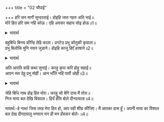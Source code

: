+++
title = "02 चौपाई"

+++
हरि सन मागौं सुन्दरताई। होइहि जात गहरु अति भाई॥  
मोरें हित हरि सम नहिं कोऊ। एहि अवसर सहाय सोइ होऊ॥1॥  

<details><summary>भावार्थ</summary>

(एक काम करूँ कि) भगवान से सुन्दरता माँगूँ, पर भाई! उनके पास जाने में तो बहुत देर हो जाएगी, किन्तु श्री हरि के समान मेरा हितू भी कोई नहीं है, इसलिए इस समय वे ही मेरे सहायक हों॥1॥  
</details>

बहुबिधि बिनय कीन्हि तेहि काला। प्रगटेउ प्रभु कौतुकी कृपाला॥  
प्रभु बिलोकि मुनि नयन जुडाने। होइहि काजु हिएँ हरषाने॥2॥  

<details><summary>भावार्थ</summary>

उस समय नारदजी ने भगवान की बहुत प्रकार से विनती की। तब लीलामय कृपालु प्रभु (वहीं) प्रकट हो गए। स्वामी को देखकर नारदजी के नेत्र शीतल हो गए और वे मन में बडे ही हर्षित हुए कि अब तो काम बन ही जाएगा॥2॥  
</details>

अति आरति कहि कथा सुनाई। करहु कृपा करि होहु सहाई॥  
आपन रूप देहु प्रभु मोहीं। आन भाँति नहिं पावौं ओही॥3॥  

<details><summary>भावार्थ</summary>

नारदजी ने बहुत आर्त (दीन) होकर सब कथा कह सुनाई (और प्रार्थना की कि) कृपा कीजिए और कृपा करके मेरे सहायक बनिए। हे प्रभो! आप अपना रूप मुझको दीजिए और किसी प्रकार मैं उस (राजकन्या) को नहीं पा सकता॥3॥  
</details>

जेहि बिधि नाथ होइ हित मोरा। करहु सो बेगि दास मैं तोरा॥  
निज माया बल देखि बिसाला। हियँ हँसि बोले दीनदयाला॥4॥  

भावार्थ:-हे नाथ! जिस तरह मेरा हित हो, आप वही शीघ्र कीजिए। मैं आपका दास हूँ। अपनी माया का विशाल बल देख दीनदयालु भगवान मन ही मन हँसकर बोले-॥4॥  